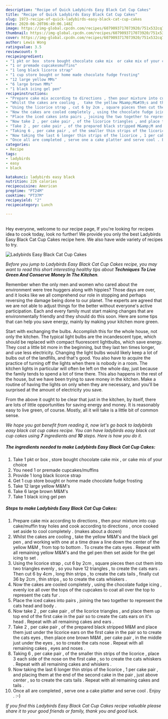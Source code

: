 ```yaml
---
description: "Recipe of Quick Ladybirds Easy Black Cat Cup Cakes"
title: "Recipe of Quick Ladybirds Easy Black Cat Cup Cakes"
slug: 1973-recipe-of-quick-ladybirds-easy-black-cat-cup-cakes
date: 2020-06-20T06:49:06.148Z
image: https://img-global.cpcdn.com/recipes/6079093717073920/751x532cq70/ladybirds-easy-black-cat-cup-cakes-recipe-main-photo.jpg
thumbnail: https://img-global.cpcdn.com/recipes/6079093717073920/751x532cq70/ladybirds-easy-black-cat-cup-cakes-recipe-main-photo.jpg
cover: https://img-global.cpcdn.com/recipes/6079093717073920/751x532cq70/ladybirds-easy-black-cat-cup-cakes-recipe-main-photo.jpg
author: Lewis Wong
ratingvalue: 3.5
reviewcount: 9
recipeingredient:
- "1 pkt or box  store bought chocolate cake mix  or cake mix of your choice"
- "1 or premade cupcakesmuffins"
- "1 long black licorce strap"
- "1 cup store bought or home made chocolate fudge frosting"
- "12 large yellow MMs"
- "6 large brown MMs"
- "1 black icing gel pen"
recipeinstructions:
- "Prepare cake mix according to directions , then pour mixture into cup cake/muffin tray holes and cook according to directions , once cooked set aside to cool completely . (makes about a dozen)"
- "Whilst the cakes are cooling ,  take the yellow M&amp;M&#39;s and the black gel pen , and working with one at a time draw a line down the center of the yellow M&amp;M , from top to bottom . To create the cats eyes . Repeat with all remaining yellow M&amp;M&#39;s and the gel pen then set aside for the gel icing to set ."
- "Using the licorice strap , cut 6 by 2cm , square pieces then cut them into two triangles evenly , so you have 12 triangles , to create the cats ears . Then cut 6 by 4cm , long thin strips , to create the cats tails , finally cut 36 by 2cm , thin strips , so to create the cats whiskers ."
- "Now the cakes are cooled completely , using the chocolate fudge icing , evenly ice all over the tops of the cupcakes to coat all over the top to represent the cats fur ."
- "Place the iced cakes into pairs , joining the two together to represent the cats head and body ."
- "Now take 2 , per cake pair , of the licorice triangles , and place them up top end of the first cake in the pair so to create the cats ears on it&#39;s head . Repeat with all remaining cakes and ears ."
- "Take 2 , per cake pair , of the prepared black stripped M&amp;M and place them just under the licorice ears on the first cake in the pair so to create the cats eyes , then place one brown M&amp;M , per cake pair , in the middle just under the eyes , so to create the cats nose . Repeat with all remaining cakes , eyes and noses ."
- "Taking 6 , per cake pair , of the smaller thin strips of the licorice , place 3 each side of the nose on the first cake , so to create the cats whiskers . Repeat with all remaining cakes and whiskers ."
- "Now taking the last 6 longer thin strips of the licorice , 1 per cake pair , and placing them at the end of the second cake in the pair , just above center , so to create the cats tails . Repeat with all remaining cakes and tails ."
- "Once all are completed , serve one a cake platter and serve cool . Enjoy . :-)"
categories:
- Recipe
tags:
- ladybirds
- easy
- black

katakunci: ladybirds easy black 
nutrition: 226 calories
recipecuisine: American
preptime: "PT24M"
cooktime: "PT37M"
recipeyield: "2"
recipecategory: Lunch

---
```

<br>
Hey everyone, welcome to our recipe page, If you're looking for recipes idea to cook today, look no further! We provide you only the best Ladybirds Easy Black Cat Cup Cakes recipe here. We also have wide variety of recipes to try.
<br>


![Ladybirds Easy Black Cat Cup Cakes](https://img-global.cpcdn.com/recipes/6079093717073920/751x532cq70/ladybirds-easy-black-cat-cup-cakes-recipe-main-photo.jpg)

<i>Before you jump to Ladybirds Easy Black Cat Cup Cakes recipe, you may want to read this short interesting healthy tips about 
<strong>Techniques To Live Green And Conserve Money In The Kitchen</strong>.</i>
</br>

Remember when the only men and women who cared about the environment were tree huggers along with hippies? Those days are over, and it looks like we all comprehend our role in stopping and perhaps reversing the damage being done to our planet. The experts are agreed that we are not able to adjust things for the better without everyone's active participation. Each and every family must start making changes that are environmentally friendly and they should do this soon. Here are some tips that can help you save energy, mainly by making your kitchen more green.

Start with exchanging the bulbs. Accomplish this for the whole house, not only the kitchen. The typical light bulbs are the incandescent type, which should be replaced with compact fluorescent lightbulbs, which save energy. They cost a little bit more in the beginning, but they last ten times longer, and use less electricity. Changing the light bulbs would likely keep a lot of bulbs out of the landfills, and that's good. You also have to acquire the practice of turning off the lights when there is nobody in a room. The kitchen lights in particular will often be left on the whole day, just because the family tends to spend a lot of time there. This also happens in the rest of the house, but we have been trying to save money in the kitchen. Make a routine of having the lights on only when they are necessary, and you'll be surprised at the amount of electricity you save.

From the above it ought to be clear that just in the kitchen, by itself, there are lots of little opportunities for saving energy and money. It is reasonably easy to live green, of course. Mostly, all it will take is a little bit of common sense.


<i>We hope you got benefit from reading it, now let's go back to ladybirds easy black cat cup cakes recipe. You can have ladybirds easy black cat cup cakes using <strong>7</strong> ingredients and <strong>10</strong> steps. Here is how you do it.
</i>

##### The ingredients needed to make Ladybirds Easy Black Cat Cup Cakes:

1. Take 1 pkt or box , store bought chocolate cake mix , or cake mix of your choice
1. You need 1 or premade cupcakes/muffins
1. Provide 1 long black licorce strap
1. Get 1 cup store bought or home made chocolate fudge frosting
1. Take 12 large yellow M&amp;M&#39;s
1. Take 6 large brown M&amp;M&#39;s
1. Take 1 black icing gel pen


##### Steps to make Ladybirds Easy Black Cat Cup Cakes:

1. Prepare cake mix according to directions , then pour mixture into cup cake/muffin tray holes and cook according to directions , once cooked set aside to cool completely . (makes about a dozen)
1. Whilst the cakes are cooling ,  take the yellow M&amp;M&#39;s and the black gel pen , and working with one at a time draw a line down the center of the yellow M&amp;M , from top to bottom . To create the cats eyes . Repeat with all remaining yellow M&amp;M&#39;s and the gel pen then set aside for the gel icing to set .
1. Using the licorice strap , cut 6 by 2cm , square pieces then cut them into two triangles evenly , so you have 12 triangles , to create the cats ears . Then cut 6 by 4cm , long thin strips , to create the cats tails , finally cut 36 by 2cm , thin strips , so to create the cats whiskers .
1. Now the cakes are cooled completely , using the chocolate fudge icing , evenly ice all over the tops of the cupcakes to coat all over the top to represent the cats fur .
1. Place the iced cakes into pairs , joining the two together to represent the cats head and body .
1. Now take 2 , per cake pair , of the licorice triangles , and place them up top end of the first cake in the pair so to create the cats ears on it&#39;s head . Repeat with all remaining cakes and ears .
1. Take 2 , per cake pair , of the prepared black stripped M&amp;M and place them just under the licorice ears on the first cake in the pair so to create the cats eyes , then place one brown M&amp;M , per cake pair , in the middle just under the eyes , so to create the cats nose . Repeat with all remaining cakes , eyes and noses .
1. Taking 6 , per cake pair , of the smaller thin strips of the licorice , place 3 each side of the nose on the first cake , so to create the cats whiskers . Repeat with all remaining cakes and whiskers .
1. Now taking the last 6 longer thin strips of the licorice , 1 per cake pair , and placing them at the end of the second cake in the pair , just above center , so to create the cats tails . Repeat with all remaining cakes and tails .
1. Once all are completed , serve one a cake platter and serve cool . Enjoy . :-)


<i>If you find this Ladybirds Easy Black Cat Cup Cakes recipe valuable please share it to your good friends or family, thank you and good luck.</i>
